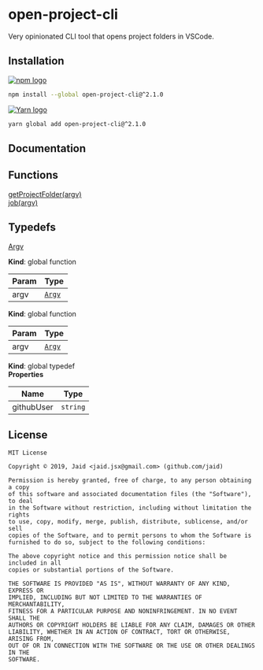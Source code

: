# open-project-cli


Very opinionated CLI tool that opens project folders in VSCode.

## Installation
<a href='https://npmjs.com/package/open-project-cli'><img alt='npm logo' src='https://github.com/Jaid/action-readme/raw/master/images/base-assets/npm.png'/></a>
```bash
npm install --global open-project-cli@^2.1.0
```
<a href='https://yarnpkg.com/package/open-project-cli'><img alt='Yarn logo' src='https://github.com/Jaid/action-readme/raw/master/images/base-assets/yarn.png'/></a>
```bash
yarn global add open-project-cli@^2.1.0
```



## Documentation
## Functions

<dl>
<dt><a href="#getProjectFolder">getProjectFolder(argv)</a></dt>
<dd></dd>
<dt><a href="#job">job(argv)</a></dt>
<dd></dd>
</dl>

## Typedefs

<dl>
<dt><a href="#Argv">Argv</a></dt>
<dd></dd>
</dl>

**Kind**: global function  

| Param | Type |
| --- | --- |
| argv | [<code>Argv</code>](#Argv) | 

**Kind**: global function  

| Param | Type |
| --- | --- |
| argv | [<code>Argv</code>](#Argv) | 

**Kind**: global typedef  
**Properties**

| Name | Type |
| --- | --- |
| githubUser | <code>string</code> | 



## License
```text
MIT License

Copyright © 2019, Jaid <jaid.jsx@gmail.com> (github.com/jaid)

Permission is hereby granted, free of charge, to any person obtaining a copy
of this software and associated documentation files (the "Software"), to deal
in the Software without restriction, including without limitation the rights
to use, copy, modify, merge, publish, distribute, sublicense, and/or sell
copies of the Software, and to permit persons to whom the Software is
furnished to do so, subject to the following conditions:

The above copyright notice and this permission notice shall be included in all
copies or substantial portions of the Software.

THE SOFTWARE IS PROVIDED "AS IS", WITHOUT WARRANTY OF ANY KIND, EXPRESS OR
IMPLIED, INCLUDING BUT NOT LIMITED TO THE WARRANTIES OF MERCHANTABILITY,
FITNESS FOR A PARTICULAR PURPOSE AND NONINFRINGEMENT. IN NO EVENT SHALL THE
AUTHORS OR COPYRIGHT HOLDERS BE LIABLE FOR ANY CLAIM, DAMAGES OR OTHER
LIABILITY, WHETHER IN AN ACTION OF CONTRACT, TORT OR OTHERWISE, ARISING FROM,
OUT OF OR IN CONNECTION WITH THE SOFTWARE OR THE USE OR OTHER DEALINGS IN THE
SOFTWARE.
```
